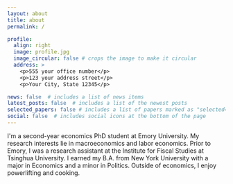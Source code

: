 ```yaml
---
layout: about
title: about
permalink: /

profile:
  align: right
  image: profile.jpg
  image_circular: false # crops the image to make it circular
  address: >
    <p>555 your office number</p>
    <p>123 your address street</p>
    <p>Your City, State 12345</p>

news: false  # includes a list of news items
latest_posts: false  # includes a list of the newest posts
selected_papers: false # includes a list of papers marked as "selected={true}"
social: false  # includes social icons at the bottom of the page
---
```


I'm a second-year economics PhD student at Emory University. My research interests lie in macroeconomics and labor economics. Prior to Emory, I was a research assistant at the Institute for Fiscal Studies at Tsinghua University. I earned my B.A. from New York University with a major in Economics and a minor in Politics. Outside of economics, I enjoy powerlifting and cooking.

